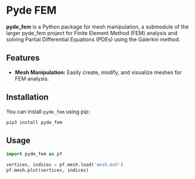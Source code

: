 # Pyde FEM

**pyde_fem** is a Python package for mesh manipulation, a submodule of the larger pyde_fem project for Finite Element Method (FEM) analysis and solving Partial Differential Equations (PDEs) using the Galerkin method.

## Features

- **Mesh Manipulation:** Easily create, modify, and visualize meshes for FEM analysis.

## Installation

You can install `pyde_fem` using pip:

```shell
pip3 install pyde_fem
```

## Usage

```python
import pyde_fem as pf

vertices, indices = pf.mesh.load('mesh.msh')
pf.mesh.plot(vertices, indices)
```

